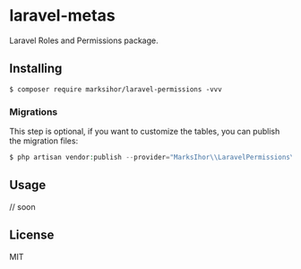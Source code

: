 # laravel-metas
Laravel Roles and Permissions package.

## Installing

```shell
$ composer require marksihor/laravel-permissions -vvv
```

### Migrations

This step is optional, if you want to customize the tables, you can publish the migration files:

```php
$ php artisan vendor:publish --provider="MarksIhor\\LaravelPermissions\\PermissionsServiceProvider" --tag=migrations
```

## Usage

// soon

## License

MIT